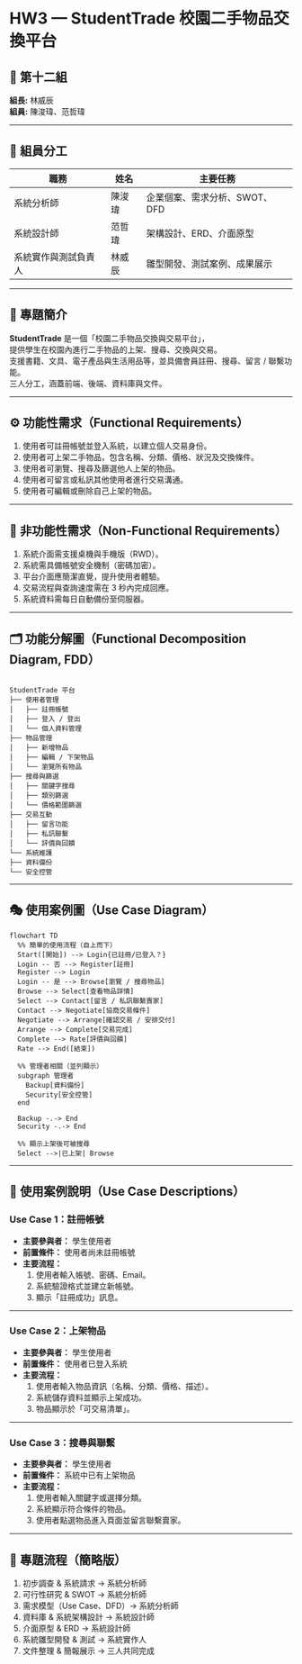 # HW3 — StudentTrade 校園二手物品交換平台

## 🧩 第十二組
**組長:** 林威辰  
**組員:** 陳浚瑋、范哲瑋  

---

## 👥 組員分工

| 職務 | 姓名 | 主要任務 |
|------|------|-----------|
| 系統分析師 | 陳浚瑋 | 企業個案、需求分析、SWOT、DFD |
| 系統設計師 | 范哲瑋 | 架構設計、ERD、介面原型 |
| 系統實作與測試負責人 | 林威辰 | 雛型開發、測試案例、成果展示 |

---

## 📖 專題簡介

**StudentTrade** 是一個「校園二手物品交換與交易平台」，  
提供學生在校園內進行二手物品的上架、搜尋、交換與交易。  
支援書籍、文具、電子產品與生活用品等，並具備會員註冊、搜尋、留言 / 聯繫功能。  
三人分工，涵蓋前端、後端、資料庫與文件。

---

## ⚙️ 功能性需求（Functional Requirements）

1. 使用者可註冊帳號並登入系統，以建立個人交易身份。  
2. 使用者可上架二手物品，包含名稱、分類、價格、狀況及交換條件。  
3. 使用者可瀏覽、搜尋及篩選他人上架的物品。  
4. 使用者可留言或私訊其他使用者進行交易溝通。  
5. 使用者可編輯或刪除自己上架的物品。  

---

## 🧱 非功能性需求（Non-Functional Requirements）

1. 系統介面需支援桌機與手機版（RWD）。  
2. 系統需具備帳號安全機制（密碼加密）。  
3. 平台介面應簡潔直覺，提升使用者體驗。  
4. 交易流程與查詢速度需在 3 秒內完成回應。  
5. 系統資料需每日自動備份至伺服器。  

---

## 🗂 功能分解圖（Functional Decomposition Diagram, FDD）

```

StudentTrade 平台
├── 使用者管理
│   ├── 註冊帳號
│   ├── 登入 / 登出
│   └── 個人資料管理
├── 物品管理
│   ├── 新增物品
│   ├── 編輯 / 下架物品
│   └── 瀏覽所有物品
├── 搜尋與篩選
│   ├── 關鍵字搜尋
│   ├── 類別篩選
│   └── 價格範圍篩選
├── 交易互動
│   ├── 留言功能
│   ├── 私訊聯繫
│   └── 評價與回饋
└── 系統維護
├── 資料備份
└── 安全控管

```

---

## 🎭 使用案例圖（Use Case Diagram）
```mermaid
flowchart TD
  %% 簡單的使用流程（自上而下）
  Start([開始]) --> Login{已註冊/已登入？}
  Login -- 否 --> Register[註冊]
  Register --> Login
  Login -- 是 --> Browse[瀏覽 / 搜尋物品]
  Browse --> Select[查看物品詳情]
  Select --> Contact[留言 / 私訊聯繫賣家]
  Contact --> Negotiate[協商交易條件]
  Negotiate --> Arrange[確認交易 / 安排交付]
  Arrange --> Complete[交易完成]
  Complete --> Rate[評價與回饋]
  Rate --> End([結束])

  %% 管理者相關（並列顯示）
  subgraph 管理者
    Backup[資料備份]
    Security[安全控管]
  end

  Backup -.-> End
  Security -.-> End

  %% 顯示上架後可被搜尋
  Select -->|已上架| Browse

```
---

## 📘 使用案例說明（Use Case Descriptions）

### Use Case 1：註冊帳號  
- **主要參與者：** 學生使用者  
- **前置條件：** 使用者尚未註冊帳號  
- **主要流程：**  
  1. 使用者輸入帳號、密碼、Email。  
  2. 系統驗證格式並建立新帳號。  
  3. 顯示「註冊成功」訊息。  

---

### Use Case 2：上架物品  
- **主要參與者：** 學生使用者  
- **前置條件：** 使用者已登入系統  
- **主要流程：**  
  1. 使用者輸入物品資訊（名稱、分類、價格、描述）。  
  2. 系統儲存資料並顯示上架成功。  
  3. 物品顯示於「可交易清單」。  

---

### Use Case 3：搜尋與聯繫  
- **主要參與者：** 學生使用者  
- **前置條件：** 系統中已有上架物品  
- **主要流程：**  
  1. 使用者輸入關鍵字或選擇分類。  
  2. 系統顯示符合條件的物品。  
  3. 使用者點選物品進入頁面並留言聯繫賣家。  

---

## 📅 專題流程（簡略版）

1. 初步調查 & 系統請求 → 系統分析師  
2. 可行性研究 & SWOT → 系統分析師  
3. 需求模型（Use Case、DFD）→ 系統分析師  
4. 資料庫 & 系統架構設計 → 系統設計師  
5. 介面原型 & ERD → 系統設計師  
6. 系統雛型開發 & 測試 → 系統實作人  
7. 文件整理 & 簡報展示 → 三人共同完成  
